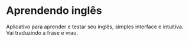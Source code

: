 # Aprendendo inglês

Aplicativo para aprender e testar seu inglês, simples interface e intuitiva. Vai traduzindo a frase e vrau.
